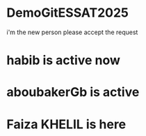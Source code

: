 # DemoGitESSAT2025
i'm the new person 
please accept the request
# habib is active now
# aboubakerGb is active
# Faiza KHELIL is here
